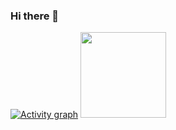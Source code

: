 ### Hi there 👋
[![Activity graph](https://github-readme-activity-graph.cyclic.app/graph?username=awxiaoxian2020&theme=dracula)](https://github.com/ashutosh00710/github-readme-activity-graph)
<img align="" height="137px" src="https://github-readme-stats.vercel.app/api?username=awxiaoxian2020&hide_title=true&hide_border=true&show_icons=true&include_all_commits=true&line_height=21&bg_color=0,EC6C6C,FFD479,FFFC79,73FA79&theme=graywhite" />
